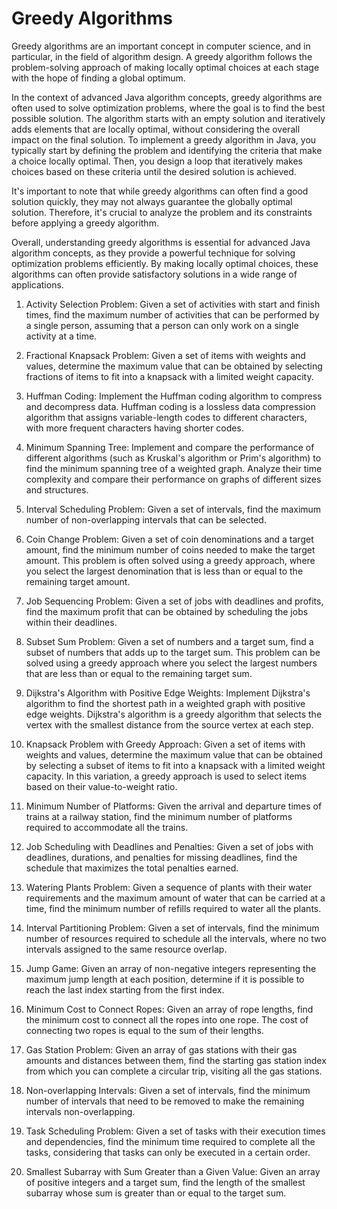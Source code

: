 
# Greedy Algorithms

Greedy algorithms are an important concept in computer science, and in particular, in the field of algorithm design. A greedy algorithm follows the problem-solving approach of making locally optimal choices at each stage with the hope of finding a global optimum.

In the context of advanced Java algorithm concepts, greedy algorithms are often used to solve optimization problems, where the goal is to find the best possible solution. The algorithm starts with an empty solution and iteratively adds elements that are locally optimal, without considering the overall impact on the final solution.
To implement a greedy algorithm in Java, you typically start by defining the problem and identifying the criteria that make a choice locally optimal. Then, you design a loop that iteratively makes choices based on these criteria until the desired solution is achieved.

It's important to note that while greedy algorithms can often find a good solution quickly, they may not always guarantee the globally optimal solution. Therefore, it's crucial to analyze the problem and its constraints before applying a greedy algorithm.

Overall, understanding greedy algorithms is essential for advanced Java algorithm concepts, as they provide a powerful technique for solving optimization problems efficiently. By making locally optimal choices, these algorithms can often provide satisfactory solutions in a wide range of applications.

1. Activity Selection Problem: Given a set of activities with start and finish times, find the maximum number of activities that can be performed by a single person, assuming that a person can only work on a single activity at a time.

2. Fractional Knapsack Problem: Given a set of items with weights and values, determine the maximum value that can be obtained by selecting fractions of items to fit into a knapsack with a limited weight capacity.

3. Huffman Coding: Implement the Huffman coding algorithm to compress and decompress data. Huffman coding is a lossless data compression algorithm that assigns variable-length codes to different characters, with more frequent characters having shorter codes.

4. Minimum Spanning Tree: Implement and compare the performance of different algorithms (such as Kruskal's algorithm or Prim's algorithm) to find the minimum spanning tree of a weighted graph. Analyze their time complexity and compare their performance on graphs of different sizes and structures.

5. Interval Scheduling Problem: Given a set of intervals, find the maximum number of non-overlapping intervals that can be selected.

6. Coin Change Problem: Given a set of coin denominations and a target amount, find the minimum number of coins needed to make the target amount. This problem is often solved using a greedy approach, where you select the largest denomination that is less than or equal to the remaining target amount.

7. Job Sequencing Problem: Given a set of jobs with deadlines and profits, find the maximum profit that can be obtained by scheduling the jobs within their deadlines.

8. Subset Sum Problem: Given a set of numbers and a target sum, find a subset of numbers that adds up to the target sum. This problem can be solved using a greedy approach where you select the largest numbers that are less than or equal to the remaining target sum.

9. Dijkstra's Algorithm with Positive Edge Weights: Implement Dijkstra's algorithm to find the shortest path in a weighted graph with positive edge weights. Dijkstra's algorithm is a greedy algorithm that selects the vertex with the smallest distance from the source vertex at each step.

10. Knapsack Problem with Greedy Approach: Given a set of items with weights and values, determine the maximum value that can be obtained by selecting a subset of items to fit into a knapsack with a limited weight capacity. In this variation, a greedy approach is used to select items based on their value-to-weight ratio.

11. Minimum Number of Platforms: Given the arrival and departure times of trains at a railway station, find the minimum number of platforms required to accommodate all the trains.

12. Job Scheduling with Deadlines and Penalties: Given a set of jobs with deadlines, durations, and penalties for missing deadlines, find the schedule that maximizes the total penalties earned.

13. Watering Plants Problem: Given a sequence of plants with their water requirements and the maximum amount of water that can be carried at a time, find the minimum number of refills required to water all the plants.

14. Interval Partitioning Problem: Given a set of intervals, find the minimum number of resources required to schedule all the intervals, where no two intervals assigned to the same resource overlap.

15. Jump Game: Given an array of non-negative integers representing the maximum jump length at each position, determine if it is possible to reach the last index starting from the first index.

16. Minimum Cost to Connect Ropes: Given an array of rope lengths, find the minimum cost to connect all the ropes into one rope. The cost of connecting two ropes is equal to the sum of their lengths.

17. Gas Station Problem: Given an array of gas stations with their gas amounts and distances between them, find the starting gas station index from which you can complete a circular trip, visiting all the gas stations.

18. Non-overlapping Intervals: Given a set of intervals, find the minimum number of intervals that need to be removed to make the remaining intervals non-overlapping.

19. Task Scheduling Problem: Given a set of tasks with their execution times and dependencies, find the minimum time required to complete all the tasks, considering that tasks can only be executed in a certain order.

20. Smallest Subarray with Sum Greater than a Given Value: Given an array of positive integers and a target sum, find the length of the smallest subarray whose sum is greater than or equal to the target sum.
